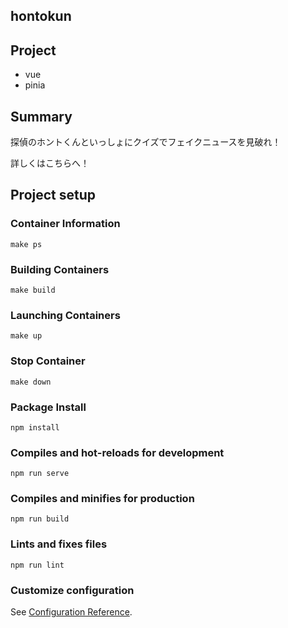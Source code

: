 ## hontokun

## Project 
- vue
- pinia

## Summary

探偵のホントくんといっしょにクイズでフェイクニュースを見破れ！

詳しくはこちらへ！



## Project setup

### Container Information
```
make ps
```

### Building Containers
```
make build
```

### Launching Containers
```
make up
```

### Stop Container
```
make down
```

### Package Install
```
npm install
```

### Compiles and hot-reloads for development
```
npm run serve
```

### Compiles and minifies for production
```
npm run build
```

### Lints and fixes files
```
npm run lint
```

### Customize configuration
See [Configuration Reference](https://cli.vuejs.org/config/).
